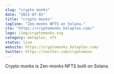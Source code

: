 ```yaml
---
slug: "crypto monks"
date: "2021-07-01"
title: "crypto monks"
logline: "Zen-monks NFTS on Solana."
cta: "https://cryptomonks.holaplex.com/"
logo: /img/cryptomonks.svg
category: metaplex, nft
status: live
website: https://cryptomonks.holaplex.com/
twitter: https://twitter.com/cryptomonx
---
```

Crypto monks is Zen-monks NFTS built on Solana.